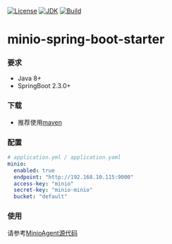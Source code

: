 [![License](http://img.shields.io/badge/License-Apache_2-red.svg?style=flat)](http://www.apache.org/licenses/LICENSE-2.0)
[![JDK](http://img.shields.io/badge/JDK-v8.0-yellow.svg)](http://www.oracle.com/technetwork/java/javase/downloads/index.html)
[![Build](http://img.shields.io/badge/Build-Maven_2-green.svg)](https://maven.apache.org/)

# minio-spring-boot-starter

### 要求

* Java 8+
* SpringBoot 2.3.0+

### 下载

* 推荐使用[maven](https://search.maven.org/search?q=minio-spring-boot-starter)

### 配置

```yaml
# application.yml / application.yaml
minio:
  enabled: true
  endpoint: "http://192.168.10.115:9000"
  access-key: "minio"
  secret-key: "minio-minio"
  bucket: "default"
```

### 使用

请参考[MinioAgent源代码](./src/main/java/com/github/yingzhuo/spring/boot/minio/MinioAgent.java)
